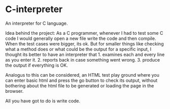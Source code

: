# C-interpreter
An interpreter for C language.

Idea behind the project:
As a C programmer, whenever I had to test some C code I would generally open a new file 
write the code and then compile. When the test cases were bigger, its ok.
But for smaller things like checking what a method does or what could be the output
for a specific input, I thought its better to have an interpreter that 
	1. examines each and every line as you enter it.
	2. reports back in case something went wrong.
	3. produce the output if everything is OK.

Analogus to this can be considered, an HTML test play ground where you can enter basic html
and press the go button to check its output, without bothering about the html file to be generated
or loading the page in the browser.

All you have got to do is write code.

